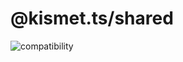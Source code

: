 # @kismet.ts/shared

![compatibility](https://img.shields.io/badge/compatibility-browser/serverless-blue)
